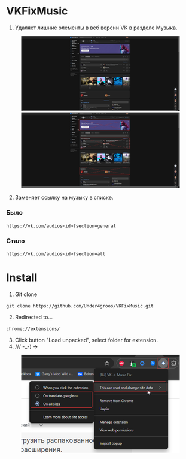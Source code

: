 # VKFixMusic
1. Удаляет лишние элементы в веб версии VK в разделе Музыка. 
<div style="margin-left: 40px; margin-right: 40px;">
<img src="https://github.com/Under4groos/VKFixMusic/blob/master/Screenshots/d.png?raw=true">
<img src="https://github.com/Under4groos/VKFixMusic/blob/master/Screenshots/i.png?raw=true">
</div>


2. Заменяет ссылку на музыку в списке.
### Было
```
https://vk.com/audios<id>?section=general
```
### Стало
```
https://vk.com/audios<id>?section=all
```



# Install

1. Git clone
```
git clone https://github.com/Under4groos/VKFixMusic.git
```

2. Redirected to... 
```
chrome://extensions/
```
3. Click button "Load unpacked", select folder for extension.
4. /// -_-) ->  
<div style="margin-left: 40px; margin-right: 40px;">
<img src="https://raw.githubusercontent.com/Under4groos/VKFixMusic/master/Screenshots/c.png">
</div>